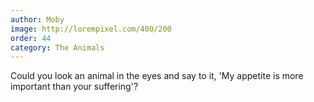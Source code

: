 ```yaml
---
author: Moby
image: http://lorempixel.com/400/200
order: 44
category: The Animals
---
```


Could you look an animal in the eyes and say to it, 'My appetite is more important than your suffering'?
